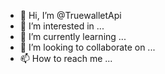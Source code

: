 - 👋 Hi, I’m @TruewalletApi
- 👀 I’m interested in ...
- 🌱 I’m currently learning ...
- 💞️ I’m looking to collaborate on ...
- 📫 How to reach me ...

<!---
TruewalletApi/TruewalletApi is a ✨ special ✨ repository because its `README.md` (this file) appears on your GitHub profile.
You can click the Preview link to take a look at your changes.
--->
